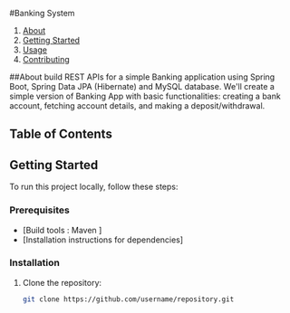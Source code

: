 #Banking System
1. [About](#about)
2. [Getting Started](#getting-started)
3. [Usage](#usage)
4. [Contributing](#contributing)

##About
build REST APIs for a simple Banking application using Spring Boot, Spring Data JPA (Hibernate) and MySQL database.
We'll create a simple version of Banking App with basic functionalities: creating a bank account, fetching account details, and making a deposit/withdrawal.
## Table of Contents

## Getting Started
To run this project locally, follow these steps:
### Prerequisites
- [Build tools : Maven ]
- [Installation instructions for dependencies]

### Installation
1. Clone the repository:
   ```bash
   git clone https://github.com/username/repository.git
